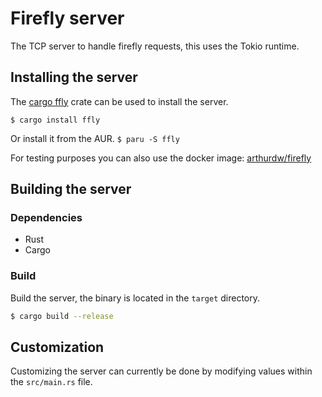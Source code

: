 # Firefly server

The TCP server to handle firefly requests, this uses the Tokio runtime.

## Installing the server

The [cargo ffly](https://crates.io/crates/ffly) crate can be used to install the server.

`$ cargo install ffly`

Or install it from the AUR.
`$ paru -S ffly`

For testing purposes you can also use the docker image:
[arthurdw/firefly](https://hub.docker.com/r/arthurdw/firefly)

## Building the server

### Dependencies

-   Rust
-   Cargo

### Build

Build the server, the binary is located in the `target` directory.

```bash
$ cargo build --release
```

## Customization

Customizing the server can currently be done by modifying values within the
`src/main.rs` file.
